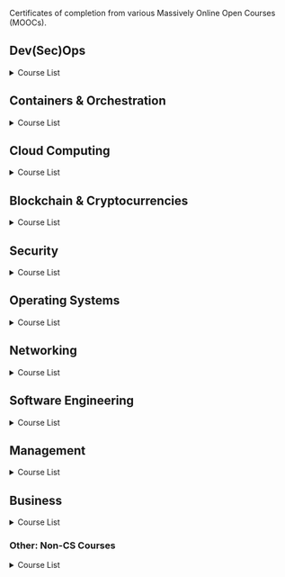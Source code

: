 Certificates of completion from various Massively Online Open Courses (MOOCs).

## Dev(Sec)Ops

<details><summary>Course List</summary>

### DevOps General
  
|Course|Platform| Institution/Instructor|
|:---:|:---:|:---:|
|[Continuous Delivery & DevOps](https://www.coursera.org/learn/uva-darden-continous-delivery-devops) ([Certificate](/certs/Coursera/Continuous-Delivery-and-DevOps.pdf))|Coursera|[University of Virginia](https://www.coursera.org/uva)|
|[DevOps Foundations](https://www.linkedin.com/learning/devops-foundations) ([Certificate](/certs/LinkedInLearning/DevopsFoundations.pdf)) | LinkedIn Learning | [James Wickett](https://theagileadmin.com/about/james-wickett/), [Ernest Mueller](https://theagileadmin.com/about/ernest-mueller/) |
|[DevOps Foundations: DevSecOps](https://www.linkedin.com/learning/devops-foundations-devsecops) ([Certificate](/certs/LinkedInLearning/DevopsFoundationsDevSecOps.pdf)) | LinkedIn Learning | [Tim Chase](https://www.linkedin.com/learning/instructors/tim-chase) |
| [DevOps Foundations: Monitoring and Observability](https://www.linkedin.com/learning/devops-foundations-monitoring-and-observability) ([Certificate](/certs/LinkedInLearning/DevOpsFoundationsMonitoringAndObservability.pdf)) | LinkedIn Learning | [Ernest Mueller](https://theagileadmin.com/about/ernest-mueller/), [Peco Karayanev](https://www.linkedin.com/learning/instructors/peco-karayanev)|
| [DevOps Foundations: Containers](https://www.linkedin.com/learning/devops-foundations-containers) ([Certificate](https://github.com/vkoukoutsas/moocs/blob/master/certs/LinkedInLearning/CertificateOfCompletion_Devops%20Foundations%20Containers-compressed.pdf)) | LinkedIn Learning | [David Linthicum](https://www.linkedin.com/learning/instructors/david-linthicum) |
| [DevOps Foundations: Continuous Delivery/Continuous Integration](https://www.linkedin.com/learning/devops-foundations-continuous-delivery-continuous-integration) ([Certificate](https://github.com/vkoukoutsas/moocs/blob/master/certs/LinkedInLearning/CertificateOfCompletion_Devops%20Foundations%20Continuous%20Delivery%20Continuous%20Integration-compressed.pdf)) | LinkedIn Learning | [James Wickett](https://theagileadmin.com/about/james-wickett/), [Ernest Mueller](https://theagileadmin.com/about/ernest-mueller/) |
| [DevOps Foundations: Lean and Agile](https://www.linkedin.com/learning/devops-foundations-lean-and-agile) ([Certificate](https://github.com/vkoukoutsas/moocs/blob/master/certs/LinkedInLearning/CertificateOfCompletion_Devops%20Foundations%20Lean%20And%20Agile-compressed.pdf)) | LinkedIn Learning | [Ernest Mueller](https://theagileadmin.com/about/ernest-mueller/), [Karthik Gaekwad](https://www.linkedin.com/learning/instructors/karthik-gaekwad) |
| [DevOps Foundations: Infrastructure as Code](https://www.linkedin.com/learning/devops-foundations-infrastructure-as-code) ([Certificate](https://github.com/vkoukoutsas/moocs/blob/master/certs/LinkedInLearning/CertificateOfCompletion_Devops%20Foundations%20Infrastructure%20As%20Code-compressed.pdf)) | LinkedIn Learning | [James Wickett](https://theagileadmin.com/about/james-wickett/), [Ernest Mueller](https://theagileadmin.com/about/ernest-mueller/) |
| [DevOps Foundations: Site Reliability Engineering](https://www.linkedin.com/learning/devops-foundations-site-reliability-engineering) ([Certificate](https://github.com/vkoukoutsas/moocs/blob/master/certs/LinkedInLearning/CertificateOfCompletion_Devops%20Foundations%20Site%20Reliability%20Engineering-compressed.pdf)) | LinkedIn Learning | [James Wickett](https://theagileadmin.com/about/james-wickett/), [Ernest Mueller](https://theagileadmin.com/about/ernest-mueller/) |
|[DevOps Foundations: Going Cloud-Native](https://www.lynda.com/course-tutorials/DevOps-Foundations-Going-Cloud-Native/5025099-2.html) ([Certificate](https://github.com/vkoukoutsas/learning/blob/master/certs/Lynda/DevOpsFoundations_GoingCloudNative_CertificateOfCompletion.pdf))|Lynda.com|[Karthik Gaekwad](https://www.linkedin.com/learning/instructors/karthik-gaekwad)|
| [DevOps Foundations: Accelerating Continuous Delivery in the Enterprise](https://www.linkedin.com/learning/devops-foundations-accelerating-continuous-delivery-in-the-enterprise/next-steps-with-continuous-delivery) ([Certificate](/certs/LinkedInLearning/DevOpsFoundationsAcceleratingContinuousDeliveryintheEnterprise.pdf)) | LinkedIn Learning | [Manuel Pais](https://www.linkedin.com/learning/instructors/manuel-pais?u=2163426) |
| [Succeeding in DevOps](https://www.linkedin.com/learning/succeeding-in-devops/) ([Certificate](/certs/LinkedInLearning/SucceedinginDevOps.pdf)) | LinkedIn Learning | [Laura Stone](https://www.linkedin.com/learning/instructors/laura-stone?u=2163426) |
| [DevOps Essentials](https://linuxacademy.com/course/devops-essentials-2018/) ([Certificate](/certs/LinuxAcademy/DevOpsEssentials.pdf)) | Linux Academy | Linux Academy |

### DevSecOps

|Course|Platform| Institution/Instructor|
|:---:|:---:|:---:|
| [DevSecOps: Building a Secure Continuous Delivery Pipeline](https://www.linkedin.com/learning/devsecops-building-a-secure-continuous-delivery-pipeline) ([Certificate](https://github.com/vkoukoutsas/moocs/blob/master/certs/LinkedInLearning/CertificateOfCompletion_Devsecops%20Building%20A%20Secure%20Continuous%20Delivery%20Pipeline-compressed.pdf)) | LinkedIn Learning | [James Wickett](https://theagileadmin.com/about/james-wickett/) |
| [DevSecOps: Automated Security Testing]() ([Certificate](https://github.com/vkoukoutsas/moocs/blob/master/certs/LinkedInLearning/CertificateOfCompletion_Devsecops%20Automated%20Security%20Testing-compressed.pdf)) | LinkedIn Learning | [James Wickett](https://theagileadmin.com/about/james-wickett/) |


### DevOps Tools

|                            Course                            |     Platform      |                    Institution/Instructor                    |
| :----------------------------------------------------------: | :---------------: | :----------------------------------------------------------: |
| [Learning Ansible](https://www.linkedin.com/learning/learning-ansible) ([Certificate](https://github.com/vkoukoutsas/moocs/blob/master/certs/LinkedInLearning/CertificateOfCompletion_Learning%20Ansible-compressed.pdf)) | LinkedIn Learning | [Jesse Keating](https://www.linkedin.com/learning/instructors/jesse-keating) |
| [Learning Terraform (2017)](https://www.linkedin.com/learning/learning-terraform) ([Certificate](https://github.com/vkoukoutsas/moocs/blob/master/certs/LinkedInLearning/CertificateOfCompletion_Learning%20Terraform-compressed.pdf)) | LinkedIn Learning | [Adron Hall](https://www.linkedin.com/learning/instructors/adron-hall) |
| [Learning Jenkins](https://www.linkedin.com/learning/learning-jenkins) ([Certificate](https://github.com/vkoukoutsas/moocs/blob/master/certs/LinkedInLearning/CertificateOfCompletion_Learning%20Jenkins-compressed.pdf)) | LinkedIn Learning | [Michael Jenkins](https://www.linkedin.com/learning/instructors/michael-jenkins) |
| [Getting Started with Elastic Stack](https://www.linkedin.com/learning/learning-the-elastic-stack) ([Certificate](https://github.com/vkoukoutsas/moocs/blob/master/certs/LinkedInLearning/CertificateOfCompletion_Getting%20Started%20With%20Elastic%20Stack-compressed.pdf)) | LinkedIn Learning | [Emmanuel Henri](https://www.linkedin.com/learning/instructors/emmanuel-henri) |
| [Elasticsearch Essential Training](https://www.linkedin.com/learning/elasticsearch-essential-training) ([Certificate](https://github.com/vkoukoutsas/moocs/blob/master/certs/LinkedInLearning/CertificateOfCompletion_Elasticsearch%20Essential%20Training-compressed.pdf)) | LinkedIn Learning | [Ben Sullins](https://www.linkedin.com/learning/instructors/ben-sullins) |
| [Learning Chef](https://www.lynda.com/Chef-tutorials/Learning-Chef/585256-2.html) ([Certificate](https://github.com/vkoukoutsas/learning/blob/master/certs/Lynda/LearningChef_CertificateOfCompletion-compressed.pdf)) | Lynda.com | [Robin Beck](https://www.lynda.com/Robin-Beck/9964483-1.html) |
| [TeamCity 2017 Essential Training](https://www.lynda.com/ASP-NET-tutorials/TeamCity-2017-Essential-Training/734648-2.html) ([Certificate](https://github.com/vkoukoutsas/learning/blob/master/certs/Lynda/TeamCity2017EssentialTraining_CertificateOfCompletion.pdf)) | Lynda.com | [Aref Karimi](https://www.lynda.com/Aref-Karimi/1834923249-1.html)|
|[Introducing Maven](https://www.lynda.com/Maven-tutorials/Introducing-Maven/794129-2.html) ([Certificate](https://github.com/vkoukoutsas/learning/blob/master/certs/Lynda/IntroducingMaven_CertificateOfCompletion-compressed.pdf))|Lynda.com|[Frank P Moley III](https://www.lynda.com/Frank-P-Moley-III/7579047-1.html)|
|[Java: Build Automation with Maven](https://www.lynda.com/Maven-tutorials/Java-Build-Automation-Maven/504792-2.html) ([Certificate](https://github.com/vkoukoutsas/learning/blob/master/certs/Lynda/Java_BuildAutomationwithMaven_CertificateOfCompletion-compressed.pdf))|Lynda.com|[Peggy Fisher](https://www.lynda.com/Peggy-Fisher/2975371-1.html)|
|[Multi Module Build Automation with Maven](https://www.lynda.com/Maven-tutorials/Multi-Module-Build-Automation-Maven/520530-2.html) ([Certificate](https://github.com/vkoukoutsas/learning/blob/master/certs/Lynda/MultiModuleBuildAutomationwithMaven_CertificateOfCompletion-compressed.pdf))|Lynda.com|[Peggy Fisher](https://www.lynda.com/Peggy-Fisher/2975371-1.html)|
| [Jenkins 2 Bootcamp: Fully Automate Builds to Deployment](https://www.udemy.com/course/jenkins-continuous-integration-bootcamp/) ([Certificate](/certs/Udemy/Jenkins2BootcampFullyAutomateBuildstoDeployment.pdf)) | Udemy | [Jason Taylor](https://www.udemy.com/user/jasontaylor22/) |
| [Apache Tomcat Server from Beginners to Advanced](https://www.udemy.com/course/apache-tomcat-for-beginners-and-advanced/) ([Certificate](/certs/Udemy/ApacheTomcatServerFromBeginnersToAdvanced.pdf)) | Udemy | [Cryptocloud Training](https://www.udemy.com/user/ced5d752-b042-4627-847a-c780c3350363/) |
| [Learning Splunk](https://www.linkedin.com/learning/learning-splunk/) ([Certificate](/certs/LinkedInLearning/LearningSplunk.pdf)) | LinkedIn Learning | [Josh Samuelson](https://www.linkedin.com/learning/instructors/josh-samuelson?u=2163426) |

</details>


## Containers & Orchestration

<details><summary>Course List</summary>

### Docker

|Course|Platform| Institution/Instructor|
|:---:|:---:|:---:|
| [Learning Docker](https://www.linkedin.com/learning/learning-docker-2) ([Certificate](https://github.com/vkoukoutsas/moocs/blob/master/certs/LinkedInLearning/CertificateOfCompletion_Learning%20Docker%202-compressed.pdf)) | LinkedIn Learning | [Arthur Ulfeldt](https://www.linkedin.com/learning/instructors/arthur-ulfeldt) |
| [Docker Essential Training: 1 Installation and Configuration](https://www.linkedin.com/learning/docker-essential-training-1-installation-and-configuration) ([Certificate](https://github.com/vkoukoutsas/moocs/blob/master/certs/LinkedInLearning/CertificateOfCompletion_Docker%20Essential%20Training%201%20Installation%20And%20Configuration%20(1)-compressed.pdf)) | LinkedIn Learning | [David Davis](https://www.linkedin.com/learning/instructors/david-davis) |
| [Docker Essential Training: 2 Orchestration](https://www.linkedin.com/learning/docker-essential-training-2-orchestration) ([Certificate](https://github.com/vkoukoutsas/moocs/blob/master/certs/LinkedInLearning/CertificateOfCompletion_Docker%20Essential%20Training%202%20Orchestration-compressed.pdf)) | LinkedIn Learning | [David Davis](https://www.linkedin.com/learning/instructors/david-davis) |
| [Docker Essential Training: 3 Image Creation, Management, and Registry](https://www.linkedin.com/learning/docker-essential-training-3-image-creation-management-and-registry) ([Certificate](https://github.com/vkoukoutsas/moocs/blob/master/certs/LinkedInLearning/CertificateOfCompletion_Docker%20Essential%20Training%203%20Image%20Creation%20Management%20And%20Registry-compressed.pdf)) | LinkedIn Learning | [David Davis](https://www.linkedin.com/learning/instructors/david-davis)  |
| [Docker Essential Training: 4 Storage and Volumes](https://www.linkedin.com/learning/docker-essential-training-4-storage-and-volumes) ([Certificate](https://github.com/vkoukoutsas/moocs/blob/master/certs/LinkedInLearning/CertificateOfCompletion_Docker%20Essential%20Training%204%20Storage%20And%20Volumes-compressed.pdf)) |  LinkedIn Learning | [David Davis](https://www.linkedin.com/learning/instructors/david-davis)  |
| [Docker Essential Training: 5 Networking](https://www.linkedin.com/learning/docker-essential-training-5-networking) ([Certificate](https://github.com/vkoukoutsas/moocs/blob/master/certs/LinkedInLearning/CertificateOfCompletion_Docker%20Essential%20Training%205%20Networking-compressed.pdf)) | LinkedIn Learning | [David Davis](https://www.linkedin.com/learning/instructors/david-davis) |
| [Docker Essential Training: 6 Security](https://www.linkedin.com/learning/docker-essential-training-6-security) ([Certificate](https://github.com/vkoukoutsas/moocs/blob/master/certs/LinkedInLearning/CertificateOfCompletion_Docker%20Essential%20Training%206%20Security%20(1)-compressed.pdf)) | LinkedIn Learning | [David Davis](https://www.linkedin.com/learning/instructors/david-davis) |
| [Docker Continuous Delivery](https://www.linkedin.com/learning/docker-continuous-delivery) ([Certificate](https://github.com/vkoukoutsas/moocs/blob/master/certs/LinkedInLearning/CertificateOfCompletion_Docker%20Continuous%20Delivery-compressed.pdf)) | LinkedIn Learning | [Arthur Ulfeldt](https://www.linkedin.com/learning/instructors/arthur-ulfeldt) |

### Kubernetes

|                            Course                            |     Platform      |                    Institution/Instructor                    |
| :----------------------------------------------------------: | :---------------: | :----------------------------------------------------------: |
| [Architecting with Google Kubernetes Engine: Foundations](https://www.coursera.org/learn/foundations-google-kubernetes-engine-gke) ([Certificate](https://github.com/vkoukoutsas/learning/blob/master/certs/Coursera/Architecting%20with%20Google%20Kubernetes%20Engine%20Foundations%20Coursera%20PD9EQ9KCK2VW-compressed.pdf)) | Coursera | [Google Cloud](https://www.coursera.org/googlecloud)|
|[Getting Started with Google Kubernetes Engine](https://www.coursera.org/learn/google-kubernetes-engine) ([Certificate](https://github.com/vkoukoutsas/learning/blob/master/certs/Coursera/Getting%20Started%20with%20Google%20Kubernetes%20Engine%20Coursera%20BLSGV65HQTZE-compressed.pdf))|Coursera|[Google Cloud](https://www.coursera.org/googlecloud)|
| [Learning Kubernetes](https://www.linkedin.com/learning/learning-kubernetes) ([Certificate](https://github.com/vkoukoutsas/moocs/blob/master/certs/LinkedInLearning/CertificateOfCompletion_Learning%20Kubernetes-compressed.pdf)) | LinkedIn Learning | [Karthik Gaekwad](https://www.linkedin.com/learning/instructors/karthik-gaekwad) |
| [Kubernetes: Cloud Native Ecosystem](<https://www.linkedin.com/learning/kubernetes-cloud-native-ecosystem>) ([Certificate](https://github.com/vkoukoutsas/moocs/blob/master/certs/LinkedInLearning/CertificateOfCompletion_Kubernetes%20Cloud%20Native%20Ecosystem-compressed.pdf)) | LinkedIn Learning | [Karthik Gaekwad](https://www.linkedin.com/learning/instructors/karthik-gaekwad) |
| [Kubernetes: Native Tools](<https://www.linkedin.com/learning/kubernetes-native-tools>) ([Certificate](https://github.com/vkoukoutsas/moocs/blob/master/certs/LinkedInLearning/CertificateOfCompletion_Kubernetes%20Native%20Tools-compressed.pdf)) | LinkedIn Learning | [Karthik Gaekwad](https://www.linkedin.com/learning/instructors/karthik-gaekwad) |
| [Kubernetes for the Absolute Beginners - Hands-on](https://www.udemy.com/course/learn-kubernetes/) ([Certificate](/certs/Udemy/KubernetesForTheAbsoluteBeginnersHandsOn.pdf)) | Udemy | [KodeKloud Training](https://www.udemy.com/user/kodekloud/), [Mumshad Mannambeth](https://www.udemy.com/user/mumshad-mannambeth/) |

</details>

## Cloud Computing

<details><summary>Course List</summary>

### General Concepts

|Course|Platform| Institution/Instructor|
|:---:|:---:|:---:|
| [Cloud Architecture Core Concepts](https://www.lynda.com/IT-Infrastructure-tutorials/Cloud-Architecture-Core-Concepts/599615-2.html) ([Certificate](/certs/Lynda/CloudArchitecture_CoreConcepts_CertificateOfCompletion.pdf)) | Lynda.com |[David Linthicum](https://www.lynda.com/David-Linthicum/7508813-1.html)|
| [Learning Cloud Computing: Core Concepts](https://www.linkedin.com/learning/learning-cloud-computing-core-concepts-2/) ([Certificate](/certs/LinkedInLearning/LearningCloudComputingCoreConcepts.pdf)) | LinkedIn Learning | [David Linthicum](https://www.linkedin.com/learning/instructors/david-linthicum) |

### AWS
|                            Course                            |     Platform      |                    Institution/Instructor                    |
| :----------------------------------------------------------: | :---------------: | :----------------------------------------------------------: |
| [Amazon EKS Starter: Docker on AWS EKS with Kubernetes](https://www.udemy.com/course/amazon-eks-starter-kubernetes-on-aws/) ([Certificate](/certs/Udemy/Amazon-EKS-Starter-Docker-on-AWS-EKS-with-Kubernetes.pdf)) | Udemy | [Stephane Maarek](https://www.udemy.com/user/stephane-maarek/), [Gerd Koenig](https://www.udemy.com/user/gk43/) |
| [AWS Concepts](https://www.udemy.com/course/aws-concepts/) ([Certificate](/certs/Udemy/AWSConcepts.pdf)) | Udemy | [Linux Academy](https://www.udemy.com/user/cloudassessments/), [Thomas Haslett](https://www.udemy.com/user/thomashaslett2/) |
| [Running Kubernetes on AWS (EKS)](https://www.linkedin.com/learning/running-kubernetes-on-aws-eks/next-steps?u=2163426)  ([Certificate](/certs/LinkedInLearning/RunningKubernetesonAWS(EKS).pdf)) | LinkedIn Learning | [Robert Starmer](https://www.linkedin.com/learning/instructors/robert-starmer?u=2163426) |
| [Amazon EC2 Load Balancers](https://www.linkedin.com/learning/amazon-ec2-load-balancers/) ([Certificate](/certs/LinkedInLearning/AmazonEC2LoadBalancers.pdf)) | LinkedIn Learning | [Shyam Raj](https://www.linkedin.com/learning/instructors/shyam-raj) |
| [Amazon EKS Deep Dive](https://linuxacademy.com/course/amazon-eks-deep-dive/) ([Certificate](/certs/LinuxAcademy/AmazonEKSDeepDive.pdf)) | Linux Academy | Linux Academy |
| [AWS Concepts](https://linuxacademy.com/course/aws-concepts/) ([Certificate](/certs/LinuxAcademy/AWSConcepts.pdf)) | Linux Academy | Linux Academy |
| [AWS Fundamentals: Migrating to the Cloud](https://www.coursera.org/learn/aws-fundamentals-cloud-migration/home/welcome) ([Certificate](/certs/Coursera/AWSFundamentalsMigratingtotheCloud.pdf)) | Coursera | [AWS](https://www.coursera.org/aws) |
| [AWS Fundamentals: Going Cloud-Native](https://www.coursera.org/learn/aws-fundamentals-going-cloud-native) ([Certificate](/certs/Coursera/AWSFundamentalsGoingCloudNative.pdf)) | Coursera | [AWS](https://www.coursera.org/aws) |
| [AWS Fundamentals: Addressing Security Risk](https://www.coursera.org/learn/aws-fundamentals-addressing-security-risk/home/welcome)  ([Certificate](/certs/Coursera/AWSFundamentalsAddressingSecurityRisk.pdf)) | Coursera | [AWS](https://www.coursera.org/aws) |


### Azure
|                            Course                            |     Platform      |                    Institution/Instructor                    |
| :----------------------------------------------------------: | :---------------: | :----------------------------------------------------------: |
| [Azure DevOps First Look](https://www.linkedin.com/learning/azure-devops-first-look-2) ([Certificate](https://github.com/vkoukoutsas/moocs/blob/master/certs/LinkedInLearning/CertificateOfCompletion_Azure%20Devops%20First%20Look%202-compressed.pdf)) | LinkedIn Learning | [Jose Allende](https://www.linkedin.com/learning/instructors/jose-miguel-rady-allende) |
| [Microsoft Azure: Design and Implement a Storage Strategy](https://www.linkedin.com/learning/microsoft-azure-design-and-implement-a-storage-strategy) ([Certificate](https://github.com/vkoukoutsas/moocs/blob/master/certs/LinkedInLearning/CertificateOfCompletion_Microsoft%20Azure%20Design%20And%20Implement%20A%20Storage%20Strategy-compressed.pdf)) |LinkedIn Learning| [Sharon Bennett](https://www.linkedin.com/learning/instructors/sharon-bennett) |
| [Microsoft Azure: Create and Manage Virtual Machines](https://www.linkedin.com/learning/microsoft-azure-create-and-manage-virtual-machines-2017)([Certificate](https://github.com/vkoukoutsas/moocs/blob/master/certs/LinkedInLearning/CertificateOfCompletion_Microsoft%20Azure%20Create%20And%20Manage%20Virtual%20Machines-compressed.pdf)) | LinkedIn Learning | [Sharon Bennett](https://www.linkedin.com/learning/instructors/sharon-bennett) |
| [Microsoft Azure: Security Concepts](https://www.linkedin.com/learning/microsoft-azure-security-concepts-3) ([Certificate](https://github.com/vkoukoutsas/moocs/blob/master/certs/LinkedInLearning/CertificateOfCompletion_Microsoft%20Azure%20Security%20Concepts%203%20(1)-compressed.pdf)) | LinkedIn Learning | [David Elfassy](https://www.linkedin.com/learning/instructors/david-elfassy) |
| [Microsoft Azure: Networking Concepts](https://www.linkedin.com/learning/microsoft-azure-networking-concepts-2) ([Certificate](https://github.com/vkoukoutsas/moocs/blob/master/certs/LinkedInLearning/CertificateOfCompletion_Microsoft%20Azure%20Networking%20Concepts%202-compressed.pdf)) | LinkedIn Learning | [David Elfassy](https://www.linkedin.com/learning/instructors/david-elfassy) |
| [Microsoft Azure: Active Directory](https://www.linkedin.com/learning/microsoft-azure-active-directory-2) ([Certificate](https://github.com/vkoukoutsas/moocs/blob/master/certs/LinkedInLearning/CertificateOfCompletion_Microsoft%20Azure%20Active%20Directory%202-compressed.pdf)) |LinkedIn Learning|[David Elfassy](https://www.linkedin.com/learning/instructors/david-elfassy) |
| [Microsoft Azure: Core Functionalities](https://www.linkedin.com/learning/microsoft-azure-core-functionalities-2) ([Certificate](https://github.com/vkoukoutsas/moocs/blob/master/certs/LinkedInLearning/CertificateOfCompletion_Microsoft%20Azure%20Core%20Functionalities%202-compressed.pdf)) |LinkedIn Learning|[David Elfassy](https://www.linkedin.com/learning/instructors/david-elfassy)|
| [Planning a Microsoft Cloud Solution](https://www.linkedin.com/learning/planning-a-microsoft-cloud-solution-2) ([Certificate](https://github.com/vkoukoutsas/moocs/blob/master/certs/LinkedInLearning/CertificateOfCompletion_Planning%20A%20Microsoft%20Cloud%20Solution%202-compressed.pdf)) |LinkedIn Learning|[Sharon Bennett](https://www.linkedin.com/learning/instructors/sharon-bennett)|
| [Cert Prep: Implementing Azure Infrastructure Solutions (70-533)](https://www.linkedin.com/learning/cert-prep-implementing-azure-infrastructure-solutions-70-533) ([Certificate](https://github.com/vkoukoutsas/moocs/blob/master/certs/LinkedInLearning/CertificateOfCompletion_Cert%20Prep%20Implementing%20Azure%20Infrastructure%20Solutions%2070%20533-compressed.pdf)) |LinkedIn Learning | [Sharon Bennett](https://www.linkedin.com/learning/instructors/sharon-bennett)|

### Google Cloud 

| Course | Platform | Institution/Instructor |
| :----: | :------: | :--------------------: |
|[Computing, Storage and Security with Google Cloud Platform ](www.coursera.org) ([Certificate](https://github.com/vkoukoutsas/learning/blob/master/certs/Coursera/Computing%2C%20Storage%20and%20Security%20with%20Google%20Cloud%20Platform%20Coursera%20NG9GKYDTU8GR-compressed.pdf))|Coursera|[Google Cloud](https://www.coursera.org/googlecloud)|
|[Configuration Management on Google Cloud Platform](www.coursera.org) ([Certificate](https://github.com/vkoukoutsas/learning/blob/master/certs/Coursera/Configuration%20Management%20on%20Google%20Cloud%20Platform%20Coursera%20Y7DSWMZ2KJMN-compressed.pdf))|Coursera|[Google Cloud](https://www.coursera.org/googlecloud)|
|[Designing Highly Scalable Web Apps on Google Cloud Platform](https://www.classcentral.com/course/coursera-designing-highly-scalable-web-apps-on-google-cloud-platform-7781) ([Certificate](https://github.com/vkoukoutsas/learning/blob/master/certs/Coursera/Designing%20Highly%20Scalable%20Web%20Apps%20on%20Google%20Cloud%20Platform%20Coursera%20WVDW5HFYFCWY-compressed.pdf))|Coursera|[Google Cloud](https://www.coursera.org/googlecloud)|
|[Google Cloud Platform Fundamentals Core Infrastructure](https://www.coursera.org/learn/gcp-fundamentals) ([Certificate](https://github.com/vkoukoutsas/learning/blob/master/certs/Coursera/Google%20Cloud%20Platform%20Fundamentals%20Core%20Infrastructure%20Coursera%202Z3VVVANVWCX-compressed.pdf))|Coursera|[Google Cloud](https://www.coursera.org/googlecloud)|
|[Google Cloud Platform for Systems Operations Professionals](https://www.coursera.org/googlecloud) ([Certificate](https://github.com/vkoukoutsas/learning/blob/master/certs/Coursera/Google%20Cloud%20Platform%20for%20Systems%20Operations%20Professionals%20Coursera%20NL9LJLVSRPS6-compressed.pdf))|Coursera|[Google Cloud](https://www.coursera.org/googlecloud)|

</details>

## Blockchain & Cryptocurrencies

<details><summary>Course List</summary>

| Course | Platform | Institution/Instructor |
| :----: | :------: | :--------------------: |
|[IBM Blockchain Foundation for Developers](https://www.coursera.org) ([Certificate](https://github.com/vkoukoutsas/learning/blob/master/certs/Coursera/IBM%20Blockchain%20Foundation%20for%20Developers%20Coursera%20EDRQLPUNWWLV-compressed.pdf))|Coursera|[IBM](https://www.coursera.org/ibm)|
| [Blockchain Basics](https://www.coursera.org/learn/blockchain-basics) ([Certificate](https://github.com/vkoukoutsas/learning/blob/master/certs/Coursera/Blockchain%20Basics%20Coursera%20YDQ25DD6N9PZ-compressed.pdf))|Coursera|[The State University of New York](https://www.coursera.org/suny)|
| [Blockchain Basics](<https://www.linkedin.com/learning/blockchain-basics>) ([Certificate](https://github.com/vkoukoutsas/moocs/blob/master/certs/LinkedInLearning/CertificateOfCompletion_Blockchain%20Basics-compressed.pdf)) |LinkedIn Learning | [Jonathan Reichental](<https://www.linkedin.com/learning/instructors/jonathan-reichental>) |
| [Cryptocurrency Foundations](https://www.linkedin.com/learning/cryptocurrency-foundations) ([Certificate](https://github.com/vkoukoutsas/moocs/blob/master/certs/LinkedInLearning/CertificateOfCompletion_Cryptocurrency%20Foundations-compressed.pdf)) | LinkedIn Learning | [Jonathan Reichental](<https://www.linkedin.com/learning/instructors/jonathan-reichental>) |
| [Blockchain: Beyond the Basics](https://www.linkedin.com/learning/blockchain-beyond-the-basics) ([Certificate](https://github.com/vkoukoutsas/moocs/blob/master/certs/LinkedInLearning/CertificateOfCompletion_Blockchain%20Beyond%20The%20Basics-compressed.pdf)) |LinkedIn Learning | [Jonathan Reichental](<https://www.linkedin.com/learning/instructors/jonathan-reichental>)|
| [Learning Bitcoin and Other Cryptocurrencies](https://www.linkedin.com/learning/learning-bitcoin-and-other-cryptocurrencies) ([Certificate](https://github.com/vkoukoutsas/moocs/blob/master/certs/LinkedInLearning/CertificateOfCompletion_Learning%20Bitcoin%20And%20Other%20Cryptocurrencies-compressed.pdf)) | LinkedIn Learning | [Tom Geller](https://www.linkedin.com/learning/instructors/tom-geller)|
| [Learning Bitcoin](https://www.linkedin.com/learning/learning-bitcoin-and-other-cryptocurrencies) ([Certificate](https://github.com/vkoukoutsas/moocs/blob/master/certs/LinkedInLearning/CertificateOfCompletion_Learning%20Bitcoin-compressed.pdf)) |LinkedIn Learning |[Tom Geller](https://www.linkedin.com/learning/instructors/tom-geller) |
| [Ethereum: Building Blockchain Decentralized Apps (DApps)](https://www.linkedin.com/learning/ethereum-building-blockchain-decentralized-apps-dapps) ([Certificate](https://github.com/vkoukoutsas/moocs/blob/master/certs/LinkedInLearning/CertificateOfCompletion_Ethereum%20Building%20Blockchain%20Decentralized%20Apps%20Dapps-compressed.pdf)) |LinkedIn Learning | [Drew Falkman](https://www.linkedin.com/learning/instructors/drew-falkman) |
|[Introduction to Corda Development](https://www.udemy.com/course/corda-development/) ([Certificate](/certs/Udemy/Introduction-to-Corda-Development.pdf)) | Udemy | [Katie Escoto](https://www.udemy.com/user/katie-escoto/), [Austin Moothart](https://www.udemy.com/user/austin-moothart/) |
| [Introducation to Blockchain: Benefits, Values and Opportunities](https://www.coursera.org/learn/blockchain-benefits-values-opportunities/home/welcome) [Certificate](/certs/Coursera/IntroductiontoBlockchainBenefitsValuesandOpportunities.pdf) | Coursera | [AICPA - Association of International Certified Professional Accountants](https://www.coursera.org/instructor/~41263940) |
| [Introduction to Blockchain: Using and Securing Cryptocurrencies](https://www.coursera.org/learn/blockchain-using-securing-cryptocurrencies/home/welcome) ([Certificate](/certs/Coursera/IntroductiontoBlockchainUsingandSecuringCryptocurrencies.pdf)) | Coursera | [AICPA - Association of International Certified Professional Accountants](https://www.coursera.org/instructor/~41263940) |
| [Introduction to Blockchain: Evolution and Technology Concepts](https://www.coursera.org/learn/blockchain-evolution-technology-concepts/home/welcome) ([Certificate](/certs/Coursera/IntroductiontoBlockchainEvolutionandTechnologyConcepts.pdf)) | Coursera | [AICPA - Association of International Certified Professional Accountants](https://www.coursera.org/instructor/~41263940) |
| [Cryptocurrency and Blockchain: An Introduction to Digital Currencies](https://www.coursera.org/learn/wharton-cryptocurrency-blockchain-introduction-digital-currency/home/welcome) ([Certificate](/certs/Coursera/CryptocurrencyandBlockchainAnIntroductiontoDigitalCurrencies.pdf)) | Coursera | [University of Pennsylvania](https://www.coursera.org/penn) |
| [Blockchain](https://www.hult.edu/en/executive-education/programs/online/block-chain/) ([Certificate](https://va-production.herokuapp.com/assets/certification/view-micro.html?token=K3vwvVKr6jRHVWTqgqH5Hc2DZCCMm-DmGZRda8Kq-Vs)) | Hult Ashridge Executive Education | [Hult Ashridge Executive Education](https://www.hult.edu/en/executive-education/) |

</details>

## Security

<details><summary>Course List</summary>

| Course | Platform | Institution/Instructor |
| :----: | :------: | :--------------------: |
| [Introduction to Cyber Security](https://www.futurelearn.com/courses/introduction-to-cyber-security) ([Certificate](https://www.futurelearn.com/statements/aw7agsh)) | FutureLearn | [The Open University](https://www.futurelearn.com/partners/the-open-university) |
| [Cybersecurity for IT Professionals](https://www.linkedin.com/learning/cybersecurity-for-it-professionals-2) ([Certificate](https://github.com/vkoukoutsas/moocs/blob/master/certs/LinkedInLearning/CertificateOfCompletion_Cybersecurity%20For%20It%20Professionals-compressed.pdf)) |LinkedIn Learning|[Malcom Shore](https://www.linkedin.com/learning/instructors/malcolm-shore)|
| [IT Security Foundations: Core Concepts](https://www.linkedin.com/learning/it-security-foundations-core-concepts) ([Certificate](https://github.com/vkoukoutsas/moocs/blob/master/certs/LinkedInLearning/CertificateOfCompletion_It%20Security%20Foundations%20Core%20Concepts-compressed.pdf)) |LinkedIn Learning| [Lisa Bock](https://www.linkedin.com/learning/instructors/lisa-bock)|
| [IT Security Foundations: Operating System Security](https://www.linkedin.com/learning/it-security-foundations-operating-system-security-2) ([Certificate](https://github.com/vkoukoutsas/moocs/blob/master/certs/LinkedInLearning/CertificateOfCompletion_It%20Security%20Foundations%20Operating%20System%20Security-compressed.pdf)) |LinkedIn Learning |[Lisa Bock](https://www.linkedin.com/learning/instructors/lisa-bock) |
| [IT Security Foundations: Network Security](https://www.linkedin.com/learning/it-security-foundations-network-security) ([Certificate](https://github.com/vkoukoutsas/moocs/blob/master/certs/LinkedInLearning/CertificateOfCompletion_It%20Security%20Foundations%20Network%20Security-compressed.pdf)) |LinkedIn Learning | [Lisa Bock](https://www.linkedin.com/learning/instructors/lisa-bock) |
| [Cybersecurity Foundations](https://www.linkedin.com/learning/cybersecurity-foundations) ([Certificate](https://github.com/vkoukoutsas/moocs/blob/master/certs/LinkedInLearning/CertificateOfCompletion_Cybersecurity%20Foundations-compressed.pdf)) |LinkedIn Learning|[Malcom Shore](https://www.linkedin.com/learning/instructors/malcolm-shore)|
| [Learning Cryptography and Network Security](https://www.linkedin.com/learning/learning-cryptography-and-network-security) ([Certificate](https://github.com/vkoukoutsas/moocs/blob/master/certs/LinkedInLearning/CertificateOfCompletion_Learning%20Cryptography%20And%20Network%20Security-compressed.pdf)) |LinkedIn Learning|[Lisa Bock](https://www.linkedin.com/learning/instructors/lisa-bock)|
| [Ethical Hacking: Overview](https://www.linkedin.com/learning) ([Certificate](https://github.com/vkoukoutsas/moocs/blob/master/certs/LinkedInLearning/CertificateOfCompletion_Ethical%20Hacking%20Overview-compressed.pdf)) |LinkedIn Learning|[Lisa Bock](https://www.linkedin.com/learning/instructors/lisa-bock)|
| [Cert Prep: CompTIA Security+ Exam (SY0-501): The Basics](https://www.linkedin.com/learning/cert-prep-comptia-security-plus-exam-sy0-501-the-basics) ([Certificate](https://github.com/vkoukoutsas/moocs/blob/master/certs/LinkedInLearning/CertificateOfCompletion_Cert%20Prep%20Comptia%20Security%20Plus%20Exam%20Sy0%20501%20The%20Basics-compressed.pdf)) |LinkedIn Learning| [Mike Chapple](https://www.linkedin.com/learning/instructors/mike-chapple)|
| [GDPR Compliance: Essential Training](https://www.lynda.com/IT-Infrastructure-tutorials/GDPR-Compliance-Essential-Training/661799-2.html) ([Certificate](https://github.com/vkoukoutsas/learning/blob/master/certs/Lynda/GDPRCompliance_EssentialTraining_CertificateOfCompletion-compressed.pdf))|Lynda.com|[Mandy Huth](https://www.lynda.com/Mandy-Huth/11273904-1.html)|
|[Cybersecurity Policy for Aviation and Internet Infrastructures](https://www.coursera.org/learn/cybersecurity-policy-aviation-internet) ([Certificate](https://github.com/vkoukoutsas/learning/blob/master/certs/Coursera/Cybersecurity%20Policy%20for%20Aviation%20and%20Internet%20Infrastructures%20Coursera%20U889GXCNWTTE-compressed.pdf))|Coursera|[University of Colorado Boulder](https://www.coursera.org/boulder)|
|[Cybersecurity Policy for Water and Electricity Infrastructures](https://www.coursera.org/learn/cybersecurity-policy-water-electricity) ([Certificate](https://github.com/vkoukoutsas/learning/blob/master/certs/Coursera/Cybersecurity%20Policy%20for%20Water%20and%20Electricity%20Infrastructures%20Coursera%20ZDXNYZ2LUR7C-compressed.pdf))|Coursera|[University of Colorado Boulder](https://www.coursera.org/boulder)|
|[Cybersecurity and Its Ten Domains](https://www.coursera.org/learn/cyber-security-domain) ([Certificate](https://github.com/vkoukoutsas/learning/blob/master/certs/Coursera/Cybersecurity%20and%20Its%20Ten%20Domains%20Coursera%20PEVGMJ8X3YKM-compressed.pdf))|Coursera|[University System of Georgia](https://www.coursera.org/usg)|
|[Cybersecurity and Mobility](https://www.coursera.org/learn/cybersecurity-mobility) ([Certificate](https://github.com/vkoukoutsas/learning/blob/master/certs/Coursera/Cybersecurity%20and%20Mobility%20Coursera%208LN9CBVMFCAL-compressed.pdf))|Coursera|[University System of Georgia](https://www.coursera.org/usg)|
|[Cybersecurity and the Internet of Things](https://www.coursera.org/learn/iot-cyber-security) ([Certificate](https://github.com/vkoukoutsas/learning/blob/master/certs/Coursera/Cybersecurity%20and%20the%20Internet%20of%20Things%20Coursera%20C37Y88CR9CEP-compressed.pdf))|Coursera|[University System of Georgia](https://www.coursera.org/usg)|
|[Cybersecurity and the X-Factor](https://www.coursera.org/learn/cybersecurity-and-x-factor) ([Certificate](https://github.com/vkoukoutsas/learning/blob/master/certs/Coursera/Cybersecurity%20and%20the%20X-Factor%20Coursera%20T5XHJQP47YWQ-compressed.pdf))|Coursera|[University System of Georgia](https://www.coursera.org/usg)|
|[Digital Footprint](https://www.coursera.org/learn/digital-footprint) ([Certificate](https://github.com/vkoukoutsas/learning/blob/master/certs/Coursera/Digital%20Footprint%20Coursera%20HZYB4AG79QYL-compressed.pdf))|Coursera|[The University of Edinburgh](https://www.coursera.org/edinburgh)|
|[Enterprise System Management and Security](https://www.coursera.org/learn/enterprise-system-management-security) ([Certificate](https://github.com/vkoukoutsas/learning/blob/master/certs/Coursera/Enterprise%20System%20Management%20and%20Security%20Coursera%202T2BGBRER7EW-compressed.pdf))|Coursera|[University of Colorado System](https://www.coursera.org/cusystem)|
|[Homeland Security & Cybersecurity Connection](https://www.coursera.org/learn/homeland-security-cybersecurity-connection) ([Certificate](https://github.com/vkoukoutsas/learning/blob/master/certs/Coursera/Homeland%20Security%20%26%20Cybersecurity%20Connection%20Coursera%20X7FB9Z2JV4ED-compressed.pdf))|Coursera|[University of Colorado Boulder](https://www.coursera.org/boulder)|
|[Homeland Security and Cybersecurity Specialization](https://www.coursera.org/specializations/homeland-security-cybersecurity) ([Certificate](https://github.com/vkoukoutsas/learning/blob/master/certs/Coursera/Homeland%20Security%20and%20Cybersecurity%20Coursera%20NB7AFC2M3LVQ-compressed.pdf))|Coursera|[University of Colorado Boulder](https://www.coursera.org/boulder)|
|[Homeland Security and Cybersecurity Future](https://www.coursera.org/learn/homeland-security-cybersecurity-future) ([Certificate](https://github.com/vkoukoutsas/learning/blob/master/certs/Coursera/Homeland%20Security%20and%20Cybersecurity%20Future%20Coursera%20L3JUKRZHBCNB-compressed.pdf))|Coursera|[University of Colorado Boulder](https://www.coursera.org/boulder)|
|[Information Security Context and Introduction](https://www.coursera.org/learn/information-security-data) ([Certificate](https://github.com/vkoukoutsas/learning/blob/master/certs/Coursera/Information%20Security%20Context%20and%20Introduction%20Coursera%20GUJLVWZ96KDZ-compressed.pdf))|Coursera|[University of London](https://www.coursera.org/london)|
| [CISSP Cert Prep: 5 Identity and Access Management](https://www.linkedin.com/learning/cissp-cert-prep-5-identity-and-access-management-2/)  ([Certificate](/certs/LinkedInLearning/CISSPCertPrep5IdentityandAccessManagement.pdf)) | LinkedInLearning | [Mike Chapple](https://www.linkedin.com/learning/instructors/mike-chapple?u=2163426) |

</details>

## Operating Systems

<details><summary>Course List</summary>

### Linux

| Course | Platform | Institution/Instructor |
| :----: | :------: | :--------------------: |
| [Learning Linux Command Line](https://www.linkedin.com/learning/learning-linux-command-line-2) ([Certificate](https://github.com/vkoukoutsas/moocs/blob/master/certs/LinkedInLearning/CertificateOfCompletion_Learning%20Linux%20Command%20Line%202-compressed.pdf)) |LinkedIn Learning|[Scott Simpson](https://www.linkedin.com/learning/instructors/scott-simpson)|
| [Learning Bash Scripting](https://www.linkedin.com/learning/learning-bash-scripting) ([Certificate](https://github.com/vkoukoutsas/moocs/blob/master/certs/LinkedInLearning/CertificateOfCompletion_Learning%20Bash%20Scripting-compressed.pdf)) |LinkedIn Learning|[Scott Simpson](https://www.linkedin.com/learning/instructors/scott-simpson)|
| [Linux: Files and Permissions](https://www.linkedin.com/learning/linux-files-and-permissions) ([Certificate](https://github.com/vkoukoutsas/moocs/blob/master/certs/LinkedInLearning/CertificateOfCompletion_Linux%20Files%20And%20Permissions-compressed.pdf)) |LinkedIn Learning|[Grant McWilliams](https://www.linkedin.com/learning/instructors/grant-mcwilliams)|
| [Linux: Overview and Installation](https://www.linkedin.com/learning/linux-overview-and-installation) ([Certificate](https://github.com/vkoukoutsas/moocs/blob/master/certs/LinkedInLearning/CertificateOfCompletion_Linux%20Overview%20And%20Installation%20(1)-compressed.pdf)) |LinkedIn Learning|[Grant McWilliams](https://www.linkedin.com/learning/instructors/grant-mcwilliams)|
| [Linux Package Management for CentOS](https://www.linkedin.com/learning/linux-package-management-for-centos/) ([Certificate](/certs/LinkedInLearning/LinuxPackageManagementforCentOS.pdf)) | LinkedInLearning | [Grant McWilliams](https://www.linkedin.com/learning/instructors/grant-mcwilliams?u=2163426) |

</details>

## Networking

<details><summary>Course List</summary>

| Course | Platform | Institution/Instructor |
| :----: | :------: | :--------------------: |
| [The Internet of Things](https://www.futurelearn.com/courses/internet-of-things) ([Certificate](https://www.futurelearn.com/statements/8iv82qe)) | FutureLearn |[King's College London](https://www.futurelearn.com/partners/kings-college-london) |
| [Networking Foundations: Networking Basics](https://www.linkedin.com/learning/networking-foundations-networking-basics) ([Certificate](https://github.com/vkoukoutsas/moocs/blob/master/certs/LinkedInLearning/CertificateOfCompletion_Networking%20Foundations%20Networking%20Basics-compressed.pdf)) |LinkedIn Learning|[Timothy Pintello](https://www.linkedin.com/learning/instructors/timothy-pintello)|
| [Managing DNS Essential Training](https://www.linkedin.com/learning/managing-dns-essential-training) ([Certificate](https://github.com/vkoukoutsas/moocs/blob/master/certs/LinkedInLearning/CertificateOfCompletion_Managing%20Dns%20Essential%20Training-compressed.pdf)) |LinkedIn Learning|[Sean Colins](https://www.linkedin.com/learning/instructors/sean-colins)|
| [Internet of Things](https://www.hult.edu/en/executive-education/programs/online/internet-of-things/) ([Certificate](https://va-production.herokuapp.com/assets/certification/view-micro.html?token=j96PMrb1qgSwEX1ICVJnk2qRBgSJawL_bm9p9rBBjbA)) | Hult Ashridge Executive Education | [Mukul Kumar](https://www.linkedin.com/in/mukul-kumar-79415b/) |

</details>

## Software Engineering 

<details><summary>Course List</summary>

### Algorithms and Data Structures

| Course | Platform | Institution/Instructor |
| :----: | :------: | :--------------------: |
|[Algorithmic Toolbox](https://www.coursera.org/learn/algorithmic-toolbox) ([Certificate](https://github.com/vkoukoutsas/learning/blob/master/certs/Coursera/Algorithmic%20Toolbox%20Coursera%20ZUE4X5UFJ6YW-compressed.pdf))|Coursera|[University of California San Diego](https://www.coursera.org/ucsd)|
|[Algorithms on Graphs](https://www.coursera.org/learn/algorithms-on-graphs) ([Certificate](https://github.com/vkoukoutsas/learning/blob/master/certs/Coursera/Algorithms%20on%20Graphs%20Coursera%20GA8TMGVCXHLY-compressed.pdf))|Coursera|[University of California San Diego](https://www.coursera.org/ucsd)|
|[Data Structures](https://www.coursera.org/learn/data-structures) ([Certificate](https://github.com/vkoukoutsas/learning/blob/master/certs/Coursera/Data%20Structures%20Coursera%20NB8YR2LCVQY3-compressed.pdf))|Coursera|[University of California San Diego](https://www.coursera.org/ucsd)|
|[Divide and Conquer, Sorting and Searching, and Randomized Algorithms](https://www.coursera.org/learn/algorithms-divide-conquer) ([Certificate](https://github.com/vkoukoutsas/learning/blob/master/certs/Coursera/Divide%20and%20Conquer%2C%20Sorting%20and%20Searching%2C%20and%20Randomized%20Algorithms%20Coursera%205GVTAXWECCXJ-compressed.pdf))|Coursera|[Stanford University](https://www.coursera.org/stanford)|
|[Graph Search, Shortest Paths, and Data Structures](https://www.coursera.org/learn/algorithms-graphs-data-structures) ([Certificate](https://github.com/vkoukoutsas/learning/blob/master/certs/Coursera/Graph%20Search%2C%20Shortest%20Paths%2C%20and%20Data%20Structures%20Coursera%208RJBLPH6VFZZ-compressed.pdf))|Coursera|[Stanford University](https://www.coursera.org/stanford)|

### Development

### General Concepts

| Course | Platform | Institution/Instructor |
| :----: | :------: | :--------------------: |
| [Programming Foundations: Object-Oriented Design](https://www.linkedin.com/learning/programming-foundations-object-oriented-design) ([Certificate](https://github.com/vkoukoutsas/moocs/blob/master/certs/LinkedInLearning/CertificateOfCompletion_Programming%20Foundations%20Object%20Oriented%20Design%202012-compressed.pdf)) |LinkedIn Learning|[Simon Allardice](https://www.linkedin.com/learning/instructors/simon-allardice)|

#### C

| Course | Platform | Institution/Instructor |
| :----: | :------: | :--------------------: |
| [C Essential Training](https://www.linkedin.com/learning) ([Certificate](https://github.com/vkoukoutsas/moocs/blob/master/certs/LinkedInLearning/CertificateOfCompletion_C%20Essential%20Training-compressed.pdf)) |LinkedIn Learning|[Dan Gookin](https://www.linkedin.com/learning/instructors/dan-gookin)|
| [Learning C](https://www.linkedin.com/learning/learning-c-2014) ([Certificate](https://github.com/vkoukoutsas/moocs/blob/master/certs/LinkedInLearning/CertificateOfCompletion_Learning%20C%202014-compressed.pdf)) |LinkedIn Learning|[Dan Gookin](https://www.linkedin.com/learning/instructors/dan-gookin)|

#### Java
| Course | Platform | Institution/Instructor |
| :----: | :------: | :--------------------: |
| [Learning Java](https://www.linkedin.com/learning/learning-java-3) ([Certificate](https://github.com/vkoukoutsas/moocs/blob/master/certs/LinkedInLearning/CertificateOfCompletion_Learning%20Java%203-compressed.pdf)) |LinkedIn Learning|[Kathryn Hodge](https://www.linkedin.com/learning/instructors/kathryn-hodge)|
| [Learning Java Threads](https://www.linkedin.com/learning/learning-java-threads) ([Certificate](https://github.com/vkoukoutsas/moocs/blob/master/certs/LinkedInLearning/CertificateOfCompletion_Learning%20Java%20Threads-compressed.pdf)) |LinkedIn Learning|[Peggy Fisher](https://www.linkedin.com/learning/instructors/peggy-fisher)|
| [Learning Spring with Spring Boot](https://www.linkedin.com/learning/learning-spring-with-spring-boot) ([Certificate](https://github.com/vkoukoutsas/moocs/blob/master/certs/LinkedInLearning/CertificateOfCompletion_Learning%20Spring%20With%20Spring%20Boot-compressed.pdf)) |LinkedIn Learning|[Frank P Moley III](https://www.linkedin.com/learning/instructors/frank-p-moley-iii)|

#### Kotlin
| Course | Platform | Institution/Instructor |
| :----: | :------: | :--------------------: |
| [Kotlin for Beginners - Learn Programming with Kotlin](https://www.udemy.com/course/kotlin-course/) ([Certificate](/certs/Udemy/Kotlin-for-Beginners-Learn-Programming-with-Kotlin.pdf)) | Udemy | [Peter Sommerhoff](https://www.udemy.com/user/petersommerhoff/) |
| [Kotlin for Java Developers](https://www.coursera.org/learn/kotlin-for-java-developers/home/welcome) ([Certificate](/certs/Coursera/KotlinforJavaDevelopers.pdf)) | Coursera | [JetBrains](https://www.coursera.org/jetbrains) |

#### Python

| Course | Platform | Institution/Instructor |
| :----: | :------: | :--------------------: |
|[Getting Started with Python](https://www.coursera.org/learn/python) ([Certificate](https://github.com/vkoukoutsas/learning/blob/master/certs/Coursera/Getting%20Started%20with%20Python%20Coursera%20EM47Q3AMF2XN-compressed.pdf))|Coursera|[University of Michigan](https://www.coursera.org/umich)|

### Web

#### General

| Course | Platform | Institution/Instructor |
| :----: | :------: | :--------------------: |
| [Introduction to Web Design and Development](https://www.linkedin.com/learning/introduction-to-web-design-and-development) ([Certificate](https://github.com/vkoukoutsas/moocs/blob/master/certs/LinkedInLearning/CertificateOfCompletion_Introduction%20To%20Web%20Design%20And%20Development-compressed.pdf)) |LinkedIn Learning|[James Williamson](https://www.linkedin.com/learning/instructors/james-williamson)|
| [Web Development Foundations: Full-Stack vs Front-End](https://www.linkedin.com/learning/web-development-foundations-full-stack-vs-front-end)([Certificate](https://github.com/vkoukoutsas/moocs/blob/master/certs/LinkedInLearning/CertificateOfCompletion_Web%20Development%20Foundations%20Full%20Stack%20Vs%20Front%20End-compressed.pdf)) |LinkedIn Learning|[Ray Villalobos](https://www.linkedin.com/learning/instructors/ray-villalobos) |

#### Back-End

| Course | Platform | Institution/Instructor |
| :----: | :------: | :--------------------: |
| [Apache Web Server: Administration](https://www.linkedin.com/learning/apache-web-server-administration) ([Certificate](https://github.com/vkoukoutsas/moocs/blob/master/certs/LinkedInLearning/CertificateOfCompletion_Apache%20Web%20Server%20Administration-compressed.pdf)) |LinkedIn Learning|[Jon Peck](https://www.linkedin.com/learning/instructors/jon-peck)|
| [Learning Python and Django](https://www.linkedin.com/learning) ([Certificate](https://github.com/vkoukoutsas/moocs/blob/master/certs/LinkedInLearning/CertificateOfCompletion_Learning%20Python%20And%20Django%202015-compressed.pdf)) |LinkedIn Learning|[Jon Peck](https://www.linkedin.com/learning/instructors/jon-peck)|
| [Learning GraphQL](https://www.linkedin.com/learning/learning-graphql/) ([Certificate](/certs/LinkedInLearning/LearningGraphQL.pdf)) | LinkedIn Learning | [Eve Porcello](https://www.linkedin.com/learning/instructors/eve-porcello) |

#### Front-End

| Course | Platform | Institution/Instructor |
| :----: | :------: | :--------------------: |
| [JavaScript Essential Training](https://www.linkedin.com/learning/javascript-essential-training-3) ([Certificate](https://github.com/vkoukoutsas/moocs/blob/master/certs/LinkedInLearning/CertificateOfCompletion_Javascript%20Essential%20Training%202011-compressed.pdf)) |LinkedIn Learning|[Morten Rand-Hendriksen](https://www.linkedin.com/learning/instructors/morten-rand-hendriksen) |
| [jQuery Data with AJAX](https://www.linkedin.com/learning/jquery-data-with-ajax) ([Certificate](https://github.com/vkoukoutsas/moocs/blob/master/certs/LinkedInLearning/CertificateOfCompletion_Jquery%20Data%20With%20Ajax-compressed.pdf)) |LinkedIn Learning|[Joe Chellman](https://www.linkedin.com/learning/instructors/joe-chellman)|

### Version Control

#### Git(Hub)

|                            Course                            |     Platform      |                    Institution/Instructor                    |
| :----------------------------------------------------------: | :---------------: | :----------------------------------------------------------: |
| [Learning Git and GitHub](https://www.linkedin.com/learning/learning-git-and-github) ([Certificate](https://github.com/vkoukoutsas/moocs/blob/master/certs/LinkedInLearning/CertificateOfCompletion_Learning%20Git%20And%20Github-compressed.pdf)) | LinkedIn Learning | [Ray Villalobos](https://www.linkedin.com/learning/instructors/ray-villalobos) |
| [Git for Teams](https://www.lynda.com/Git-tutorials/Git-Teams/711821-2.html) ([Certificate](https://github.com/vkoukoutsas/learning/blob/master/certs/Lynda/GitforTeams_CertificateOfCompletion-compressed.pdf))|Lynda.com|[Kevin Bowersox](https://www.lynda.com/Kevin-Bowersox/12392534-1.html)|

### Big Data

| Course | Platform | Institution/Instructor |
| :----: | :------: | :--------------------: |
|[Big Data Emerging Technologies](https://www.coursera.org/learn/big-data-emerging-technologies/) ([Certificate](https://github.com/vkoukoutsas/learning/blob/master/certs/Coursera/Big%20Data%2C%20Cloud%20Computing%2C%20%26%20CDN%20Emerging%20Technologies%20Coursera%20MRTHPU8L5JNF-compressed.pdf))|Coursera|[Yonsei University](https://www.coursera.org/yonsei)|
|[Big Data, Cloud Computing, & CDN Emerging Technologies](https://www.coursera.org/learn/big-data-emerging-technologies) ([Certificate](https://github.com/vkoukoutsas/learning/blob/master/certs/Coursera/Big%20Data%2C%20Cloud%20Computing%2C%20%26%20CDN%20Emerging%20Technologies%20Coursera%20MRTHPU8L5JNF-compressed.pdf))| Coursera |[Yonsei University](https://www.coursera.org/yonsei)|
| [Big Data and Analytics](https://www.hult.edu/en/executive-education/programs/online/big-data-analytics/) ([Certificate](https://va-production.herokuapp.com/assets/certification/view-micro.html?token=HZU_zJ9kIFUhYR6Dm24cvl03aill6xrF23hYE70sVdU)) | Hult Ashridge Executive Education | [Andrew Tivey](https://www.linkedin.com/in/ativey/) |

### Artificial Intelligence

| Course | Platform | Institution/Instructor |
| :----: | :------: | :--------------------: |
| [Artificial Intelligence](https://www.hult.edu/en/executive-education/programs/online/artificial-intelligence/) ([Certificate](https://va-production.herokuapp.com/assets/certification/view-micro.html?token=NVUbX-cZQ9y1Fmp2f8bB3IgEvmD3JCNSPTmo9y6CIZA)) | Hult Ashridge Executive Education | [Val Sedounik](https://www.linkedin.com/in/dr-val-sedounik-a433a0/) |

</details>

## Management

<details><summary>Course List</summary>

| Course | Platform | Institution/Instructor |
| :----: | :------: | :--------------------: |
| [Managing Disruption and Leading Digital Transformation](https://www.hult.edu/en/executive-education/programs/online/online-courses/) ([Certificate](https://va-production.herokuapp.com/assets/certification/view-micro.html?token=fD9UdZzPN2CxFHHP0rub9wTVDMZWlD409ezN28265y8)) | Hult Ashridge Executive Education | [Paul Griffith](https://www.linkedin.com/in/paul-griffith-971a721/) |
| [Developing Resilience](https://www.hult.edu/en/executive-education/programs/online/developing-resilience/) ([Certificate](https://va-production.herokuapp.com/assets/certification/view-micro.html?token=FIg-UWHU97tdSoXG4vperQLM6gXxDK6goowEYc0njec)) | Hult Ashridge Executive Education | [Jill Flint-Taylor](https://www.linkedin.com/in/jill-flint-taylor-3810426/) |
| [Mindful Leadership](https://www.hult.edu/en/executive-education/programs/online/mindful-leadership/) ([Certificate](https://va-production.herokuapp.com/assets/certification/view-micro.html?token=Xa3FISKxrz-EqhQ9-TIIsGQcf-JCPlf_kasQPnFXfBE)) | Hult Ashridge Executive Education | [Michael Chaskalson](https://www.linkedin.com/in/mindfulnessworks/) |
| [Influencing Skills](https://www.hult.edu/en/executive-education/programs/online/influencing-skills/) ([Certificate](https://va-production.herokuapp.com/assets/certification/view-micro.html?token=ieFZTKJZhLK7mooDe00lswb9HjNTOJvLRN1Mw3n4-NM)) | Hult Ashridge Executive Education | [Fiona Dent](https://www.linkedin.com/in/fiona-dent-1767591/) |

</details>

## Business

<details><summary>Course List</summary>


| Course | Platform | Institution/Instructor |
| :----: | :------: | :--------------------: |
|[High-Impact Business Writing](https://www.coursera.org/learn/business-writing) ([Certificate](https://github.com/vkoukoutsas/learning/blob/master/certs/Coursera/High-Impact%20Business%20Writing%20Coursera%20DEDUY3U284CJ-compressed.pdf))|Coursera| [university of California, Irvine](https://www.coursera.org/uci)|
|[International Business I](https://www.coursera.org/learn/international-business) ([Certificate](https://github.com/vkoukoutsas/learning/blob/master/certs/Coursera/International%20Business%20I%20Coursera%20DPZMW32U8LY9-compressed.pdf))|Coursera|[The University of New Mexico](https://www.coursera.org/newmexico)|

</details>

### Other: Non-CS Courses

<details><summary>Course List</summary>

## Physics & Astronomy

| Course | Platform | Institution/Instructor |
| :----: | :------: | :--------------------: |
|[AstroTech The Science and Technology behind Astronomical Discovery](https://www.coursera.org/learn/astronomy-technology) ([Certificate](https://github.com/vkoukoutsas/learning/blob/master/certs/Coursera/AstroTech%20The%20Science%20and%20Technology%20behind%20Astronomical%20Discovery%20Coursera%20PMVRVY5ENXTN-compressed.pdf))|Coursera|[The University of Edinburgh](https://www.coursera.org/edinburgh)|
|[From the Big Bang to Dark Energy](https://www.coursera.org/learn/big-bang) ([Certificate](https://github.com/vkoukoutsas/learning/blob/master/certs/Coursera/From%20the%20Big%20Bang%20to%20Dark%20Energy%20Coursera%206HPKKB9G7BZV-compressed.pdf))|Coursera|[The University of Tokyo](https://www.coursera.org/utokyo)|

</details>
